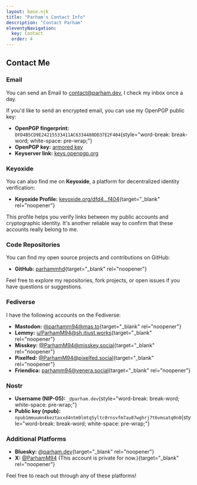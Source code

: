 ```yaml
---
layout: base.njk
title: "Parham's Contact Info"
description: "Contact Parham"
eleventyNavigation:
  key: Contact
  order: 4
---
```


## Contact Me

### Email

You can send an Email to [contact@parham.dev](mailto:contact@parham.dev), I check my inbox once a day.

If you'd like to send an encrypted email, you can use my OpenPGP public key:

- **OpenPGP fingerprint:** `DFD4B5CD9E24215533411AC6334480DD37E2F404`{style="word-break: break-word; white-space: pre-wrap;"}
- **OpenPGP key:** [armored key](https://parham.dev/public.asc)
- **Keyserver link:** [keys.openpgp.org](https://keys.openpgp.org/vks/v1/by-fingerprint/DFD4B5CD9E24215533411AC6334480DD37E2F404)

### Keyoxide

You can also find me on **Keyoxide**, a platform for decentralized identity verification:

- **Keyoxide Profile:** [keyoxide.org/dfd4…f404](https://keyoxide.org/dfd4b5cd9e24215533411ac6334480dd37e2f404){target="_blank" rel="noopener"}

This profile helps you verify links between my public accounts and cryptographic identity. It's another reliable way to confirm that these accounts really belong to me.

### Code Repositories

You can find my open source projects and contributions on GitHub:

- **GitHub:** [parhammhd](https://github.com/parhammhd){target="_blank" rel="noopener"}

Feel free to explore my repositories, fork projects, or open issues if you have questions or suggestions.

### Fediverse

I have the following accounts on the Fediverse:

- **Mastodon:** [@parhamm94@mas.to](https://mas.to/@parhamm94){target="_blank" rel="noopener"}
- **Lemmy:** [u/ParhamM94@sh.itjust.works](https://sh.itjust.works/u/ParhamM94){target="_blank" rel="noopener"}
- **Misskey:** [@ParhamM94@misskey.social](https://misskey.social/@ParhamM94){target="_blank" rel="noopener"}
- **Pixelfed:** [@ParhamM94@pixelfed.social](https://pixelfed.social/ParhamM94){target="_blank" rel="noopener"}
- **Friendica:** [parhamm94@venera.social](https://venera.social/profile/parhamm94){target="_blank" rel="noopener"}

### Nostr

- **Username (NIP-05):** `_@parham.dev`{style="word-break: break-word; white-space: pre-wrap;"}
- **Public key (npub):** `npub1mmuumn4keztaxxd4ntm9lmtq5yltc0rnsvfm7au87wghrj7t6vmsatq0n8`{style="word-break: break-word; white-space: pre-wrap;"}

### Additional Platforms

- **Bluesky:** [@parham.dev](https://bsky.app/profile/parham.dev){target="_blank" rel="noopener"}
- **X:** [@ParhamM94](https://x.com/ParhamM94) (This account is private for now.){target="_blank" rel="noopener"}

Feel free to reach out through any of these platforms!
